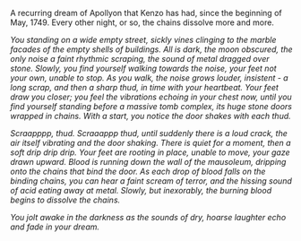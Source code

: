 A recurring dream of Apollyon that Kenzo has had, since the beginning of May, 1749. Every other night, or so, the chains dissolve more and more. 

*You standing on a wide empty street, sickly vines clinging to the marble facades of the empty shells of buildings. All is dark, the moon obscured, the only noise a faint rhythmic scraping, the sound of metal dragged over stone. Slowly, you find yourself walking towards the noise, your feet not your own, unable to stop. As you walk, the noise grows louder, insistent - a long scrap, and then a sharp thud, in time with your heartbeat. Your feet draw you closer; you feel the vibrations echoing in your chest now, until you find yourself standing before a massive tomb complex, its huge stone doors wrapped in chains. With a start, you notice the door shakes with each thud.*

*Scraapppp, thud. Scraaappp thud, until suddenly there is a loud crack, the air itself vibrating and the door shaking. There is quiet for a moment, then a soft drip drip drip. Your feet are rooting in place, unable to move, your gaze drawn upward. Blood is running down the wall of the mausoleum, dripping onto the chains that bind the door. As each drop of blood falls on the binding chains, you can hear a faint scream of terror, and the hissing sound of acid eating away at metal. Slowly, but inexorably, the burning blood begins to dissolve the chains.*

*You jolt awake in the darkness as the sounds of dry, hoarse laughter echo and fade in your dream.*